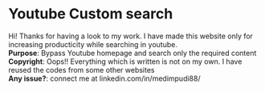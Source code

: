 # Youtube Custom search

Hi! Thanks for having a look to my work. I have made this website only for increasing producticity while searching in youtube.<br/>
**Purpose**: Bypass Youtube homepage and search only the required content<br/>
**Copyright**: Oops!! Everything which is written is not on my own. I have reused the codes from some other websites<br />
**Any issue?**: connect me at linkedin.com/in/medimpudi88/


